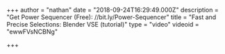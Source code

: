 +++
author = "nathan"
date = "2018-09-24T16:29:49.000Z"
description = "Get Power Sequencer (Free): //bit.ly/Power-Sequencer"
title = "Fast and Precise Selections: Blender VSE (tutorial)"
type = "video"
videoid = "ewwFVsNCBNg"

+++

